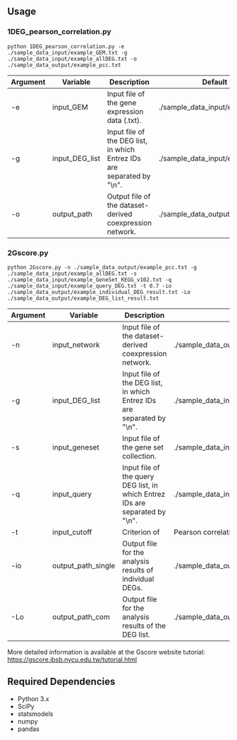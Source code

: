 ## Usage
### 1DEG_pearson_correlation.py
```shell
python 1DEG_pearson_correlation.py -e ./sample_data_input/example_GEM.txt -g ./sample_data_input/example_allDEG.txt -o ./sample_data_output/example_pcc.txt
```
Argument | Variable | Description | Default value
------------ | ------------- | ------------- | -------------
-e | input_GEM | Input file of the gene expression data (.txt). | ./sample_data_input/example_GEM.txt
-g | input_DEG_list | Input file of the DEG list, in which Entrez IDs are separated by "\n". | ./sample_data_input/example_allDEG.txt
-o | output_path | Output file of the dataset-derived coexpression network. | ./sample_data_output/example_pcc.txt

### 2Gscore.py
```shell
python 2Gscore.py -n ./sample_data_output/example_pcc.txt -g ./sample_data_input/example_allDEG.txt -s ./sample_data_input/example_GeneSet_KEGG_v102.txt -q ./sample_data_input/example_query_DEG.txt -t 0.7 -io ./sample_data_output/example_individual_DEG_result.txt -Lo ./sample_data_output/example_DEG_list_result.txt
```
Argument | Variable | Description | Default value
------------ | ------------- | ------------- | -------------
-n | input_network | Input file of the dataset-derived coexpression network. | ./sample_data_output/example_pcc.txt
-g | input_DEG_list | Input file of the DEG list, in which Entrez IDs are separated by "\n". | ./sample_data_input/example_allDEG.txt
-s | input_geneset | Input file of the gene set collection. | ./sample_data_input/example_GeneSet_KEGG_v102.txt
-q | input_query | Input file of the query DEG list, in which Entrez IDs are separated by "\n". | ./sample_data_input/example_query_DEG.txt
-t | input_cutoff | Criterion of |Pearson correlation coefficient| for determining co-expressed DEG pairs between the query  list and gene sets. | 0.7
-io | output_path_single | Output file for the analysis results of individual DEGs. | ./sample_data_output/example_individual_DEG_result.txt
-Lo | output_path_com | Output file for the analysis results of the DEG list. | ./sample_data_output/example_DEG_list_result.txt

More detailed information is available at the Gscore website tutorial: https://gscore.ibsb.nycu.edu.tw/tutorial.html

## Required Dependencies

* Python 3.x
* SciPy
* statsmodels
* numpy
* pandas
